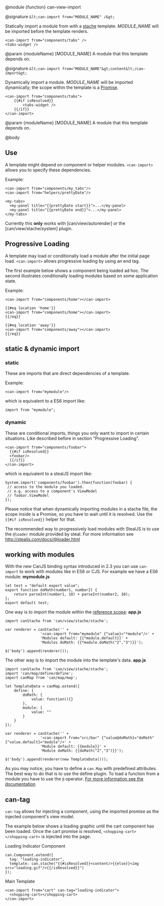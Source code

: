 @module {function} can-view-import <can-import>

@signature `&lt;can-import from="MODULE_NAME" /&gt;`

Statically import a module from with a [stache](https://github.com/canjs/can-stache) template. *MODULE_NAME* will be imported before the template renders.

```
<can-import from="components/tabs" />
<tabs-widget />
```

@param {moduleName} [MODULE_NAME] A module that this template depends on.

@signature `&lt;can-import from="MODULE_NAME"&gt;content&lt;/can-import&gt;`

Dynamically import a module. *MODULE_NAME* will be imported dynamically; the scope within the template is a [Promise](https://developer.mozilla.org/en-US/docs/Web/JavaScript/Reference/Global_Objects/Promise).

```
<can-import from="components/tabs">
	{{#if isResolved}}
		<tabs-widget />
	{{/if}}
</can-import>
```

@param {moduleName} [MODULE_NAME] A module that this template depends on.

@body

## Use

A template might depend on component or helper modules. `<can-import>` allows
you to specify these dependencies.

Example:

```
<can-import from="components/my_tabs"/>
<can-import from="helpers/prettyDate"/>

<my-tabs>
  <my-panel title="{{prettyDate start}}">...</my-panel>
  <my-panel title="{{prettyDate end}}">...</my-panel>
</my-tabs>
```

Currently this __only__ works with [can/view/autorender] or the [can/view/stache/system] plugin.

## Progressive Loading

A template may load or conditionally load a module after the initial page load. `<can-import>` allows progressive loading by using an end tag.

The first example below shows a component being loaded ad hoc. The second illustrates conditionally loading modules based on some application state.

Example:

```
<can-import from="components/home"></can-import>
```

```
{{#eq location 'home'}}
<can-import from="components/home"></can-import>
{{/eq}}

{{#eq location 'away'}}
<can-import from="components/away"></can-import>
{{/eq}}
```

## static & dynamic import
### static
These are imports that are direct dependencies of a template.

Example:

```
<can-import from="mymodule"/>
```
which is equivalent to a ES6 import like:
```
import from "mymodule";
```

### dynamic
These are conditional imports, things you only want to import in certain situations. Like described before in section "Progressive Loading".
```
<can-import from="components/foobar">
  {{#if isResolved}}
  <foobar/>
  {{/if}}
</can-import>
```
which is equivalent to a stealJS import like:
```
System.import('components/foobar').then(function(foobar) {
 // access to the module you loaded.
 // e.g. access to a component's ViewModel 
 // foobar.ViewModel
});
```

Please notice that when dynamically importing modules in a stache file, the scope inside <can-import> is a Promise, so you have to wait until it is resolved.
Use the `{{#if isResolved}}` helper for that.

The recommended way to progressively load modules with StealJS is to use the `@loader` module provided by steal.
For more information see http://stealjs.com/docs/@loader.html

## working with modules

With the new CanJS binding syntax introduced in 2.3 you can use `can-import` to work with modules like in ES6 or CJS.
For example we have a ES6 module:
**mymodule.js**
```
let test = "default export value";
export function doMath(number1, number2) {
    return parseInt(number1, 10) + parseInt(number2, 10);
};
export default test;
```

One way is to import the module within the [reference scope](https://canjs.com/docs/can.stache.key.html#section_templatevariableoperator_):
**app.js**
```
import canStache from 'can/view/stache/stache';

var renderer = canStache('' +
                '<can-import from="mymodule" {^value}="*module"/>' +
                'Modules default: {{*module.default}}' +
                'Modules doMath: {{*module.doMath("2","3")}}');
                
$('body').append(renderer());
```

The other way is to import the module into the template's data. 
**app.js**
```
import canStache from 'can/view/stache/stache';
import 'can/map/define/define';
import canMap from 'can/map/map';

let TemplateData = canMap.extend({
    define: {
        doMath: {
            value: function(){}
        },
        module: {
            value: ""
        }
    }
});
    
var renderer = canStache('' +
                '<can-import from="src/bar" {^value@doMath}="doMath" {^value.default}="module"/>' +
                'Module default: {{module}}' +
                'Module doMath: {{doMath("2","3")}}');

$('body').append(renderer(new TemplateData()));
```
As you may notice, you have to define a `can.Map` with predefined attributes. The best way to do that is to use the define plugin.
To load a function from a module you have to use the `@` operator. [For more information see the documentation](https://canjs.com/docs/can.stache.key.html#section_atoperator_)

## can-tag

`can-tag` allows for injecting a component, using the imported promise as the
injected component's view model.

The example below shows a loading graphic until the cart component has been loaded.
Once the cart promise is resolved, `<shopping-cart></shopping-cart>` is injected
into the page.

Loading Indicator Component

```
can.Component.extend({
  tag: "loading-indicator",
  template: can.stache("{{#isResolved}}<content/>{{else}}<img src="loading.gif"/>{{/isResolved}}")
});
```

Main Template

```
<can-import from="cart" can-tag="loading-indicator">
  <shopping-cart></shopping-cart>
</can-import>
```

